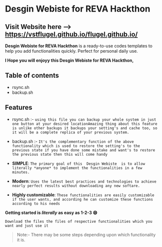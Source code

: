 # Desgin Webiste for REVA Hackthon

## Visit Website here --> https://vstflugel.github.io/flugel.github.io/

**Desgin Webiste for REVA Hackthon** is a ready-to-use codes templates to help you add functionalities quickly. Perfect for personal daily use.  

**I Hope you will enjoyy this Desgin Webiste for REVA Hackthon,**

## Table of contents

- rsync.sh
- backup.sh

## Features

- rsync.sh :- `using this file you can backup your whole system in just one button at your desired locationAmazing thing about this feature is unlike other backups it backups your setting's and cache too, so it will be a complete replica of your previous system.`
- backup.sh :- `It's the complementary function of the above functionality which is used to restore the setting's to the previous state if you have done some mistake and want's to restore the previous state then this will come handy`


- **SIMPLE**: `The primary goal of this  Desgin Webiste  is to allow literally *anyone* to implement the functionalities in a few minutes.`
- **Modern**: `Uses the latest best practices and technologies to achieve nearly perfect results without downloading any new softare.`
- **Highly customizable**: `These functionalities are easily customizable if the user wants, and according he can customize these functions according to his needs`

**Getting started is *literally* as easy as 1-2-3 :smile:**

`Download the files the files of respective functionalities which you want and just use it`

> Note:- There may be some steps depending upon which functionality it is.
